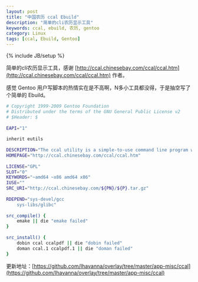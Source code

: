 ```yaml
---
layout: post
title: "中国农历 ccal Ebuild"
description: "简单的cli农历显示工具"
keywords: ccal, ebuild, 农历, gentoo
category: Linux
tags: [ccal, Ebuild, Gentoo]
---
```

{% include JB/setup %}

简单的cli农历显示工具，感谢 [http://ccal.chinesebay.com/ccal/ccal.htm](http://ccal.chinesebay.com/ccal/ccal.htm) 作者。

感觉 Gentoo 用户写脚本的热情实在是不高啊，N多小工具都没得，于是抽空写了个简单的 Ebuild。

<!-- more -->
```bash
# Copyright 1999-2009 Gentoo Foundation
# Distributed under the terms of the GNU General Public License v2
# $Header: $
 
EAPI="1"
 
inherit eutils
 
DESCRIPTION="The ccal utility is a simple-to-use command line program which writes a Gregorian calendar together with Chinese calendar to standard output."
HOMEPAGE="http://ccal.chinesebay.com/ccal/ccal.htm"
 
LICENSE="GPL"
SLOT="0"
KEYWORDS="~amd64 ~x86 amd64 x86"
IUSE=""
SRC_URI="http://ccal.chinesebay.com/${PN}/${P}.tar.gz"
 
RDEPEND="sys-devel/gcc
    sys-libs/glibc"
 
src_compile() {
    emake || die "emake failed"
}
 
src_install() {
    dobin ccal ccalpdf || die "dobin failed"
    doman ccal.1 ccalpdf.1 || die "doman failed"
}
```

更新地址：[https://github.com/Ihavanna/overlay/tree/master/app-misc/ccal](https://github.com/Ihavanna/overlay/tree/master/app-misc/ccal)
